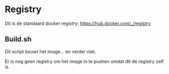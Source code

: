 Registry
========

Dit is de standaard docker registry: https://hub.docker.com/_/registry


Build.sh
--------

Dit script bouwt het image... en verder niet.

Er is nog geen registry om het image in te pushen omdat dit de registry zelf is.
